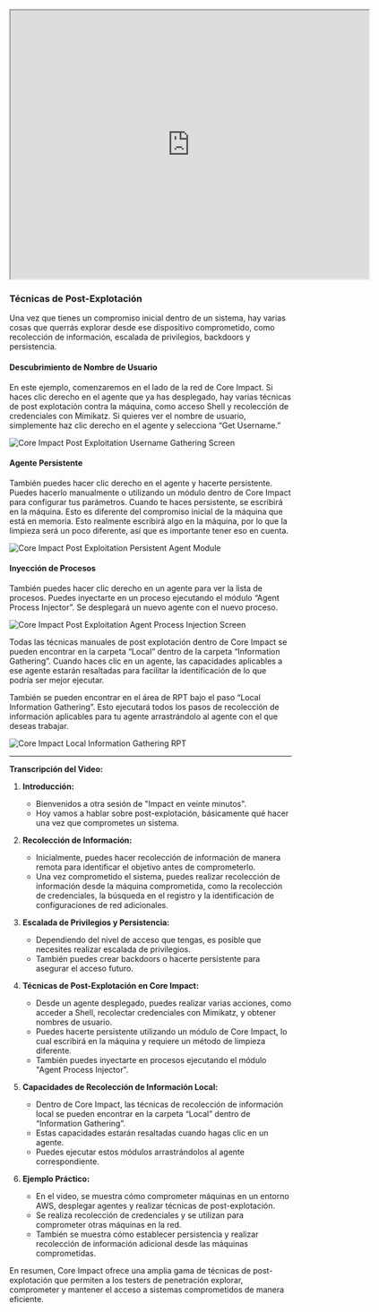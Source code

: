 <iframe src="https://drive.google.com/file/d/187GBbtwxWNEeEWI25mYEArbuXfzr2uEF/preview" width="640" height="480" allow="autoplay"></iframe>




### Técnicas de Post-Explotación

Una vez que tienes un compromiso inicial dentro de un sistema, hay varias cosas que querrás explorar desde ese dispositivo comprometido, como recolección de información, escalada de privilegios, backdoors y persistencia.

#### Descubrimiento de Nombre de Usuario

En este ejemplo, comenzaremos en el lado de la red de Core Impact. Si haces clic derecho en el agente que ya has desplegado, hay varias técnicas de post explotación contra la máquina, como acceso Shell y recolección de credenciales con Mimikatz. Si quieres ver el nombre de usuario, simplemente haz clic derecho en el agente y selecciona “Get Username.”

![Core Impact Post Exploitation Username Gathering Screen](https://www.coresecurity.com/sites/default/files/2020-12/Core-Impact-Post-Exploitation-UserName.jpg)

#### Agente Persistente

También puedes hacer clic derecho en el agente y hacerte persistente. Puedes hacerlo manualmente o utilizando un módulo dentro de Core Impact para configurar tus parámetros. Cuando te haces persistente, se escribirá en la máquina. Esto es diferente del compromiso inicial de la máquina que está en memoria. Esto realmente escribirá algo en la máquina, por lo que la limpieza será un poco diferente, así que es importante tener eso en cuenta.

![Core Impact Post Exploitation Persistent Agent Module](https://www.coresecurity.com/sites/default/files/2020-12/Core-Impact-Post-Exploitation-Persistent-Agent.jpg)

#### Inyección de Procesos

También puedes hacer clic derecho en un agente para ver la lista de procesos. Puedes inyectarte en un proceso ejecutando el módulo “Agent Process Injector”. Se desplegará un nuevo agente con el nuevo proceso.

![Core Impact Post Exploitation Agent Process Injection Screen](https://www.coresecurity.com/sites/default/files/2020-12/Core-Impact-Post-Exploitation-Agent-Process-Injection.jpg)

Todas las técnicas manuales de post explotación dentro de Core Impact se pueden encontrar en la carpeta “Local” dentro de la carpeta “Information Gathering”. Cuando haces clic en un agente, las capacidades aplicables a ese agente estarán resaltadas para facilitar la identificación de lo que podría ser mejor ejecutar.

También se pueden encontrar en el área de RPT bajo el paso “Local Information Gathering”. Esto ejecutará todos los pasos de recolección de información aplicables para tu agente arrastrándolo al agente con el que deseas trabajar.

![Core Impact Local Information Gathering RPT](https://www.coresecurity.com/sites/default/files/2020-12/Core-Impact-Post-Exploitation-Local-Information-Gathering-RPT.jpg)

---

**Transcripción del Video:**

1. **Introducción:**
   - Bienvenidos a otra sesión de "Impact en veinte minutos".
   - Hoy vamos a hablar sobre post-explotación, básicamente qué hacer una vez que comprometes un sistema.

2. **Recolección de Información:**
   - Inicialmente, puedes hacer recolección de información de manera remota para identificar el objetivo antes de comprometerlo.
   - Una vez comprometido el sistema, puedes realizar recolección de información desde la máquina comprometida, como la recolección de credenciales, la búsqueda en el registro y la identificación de configuraciones de red adicionales.

3. **Escalada de Privilegios y Persistencia:**
   - Dependiendo del nivel de acceso que tengas, es posible que necesites realizar escalada de privilegios.
   - También puedes crear backdoors o hacerte persistente para asegurar el acceso futuro.

4. **Técnicas de Post-Explotación en Core Impact:**
   - Desde un agente desplegado, puedes realizar varias acciones, como acceder a Shell, recolectar credenciales con Mimikatz, y obtener nombres de usuario.
   - Puedes hacerte persistente utilizando un módulo de Core Impact, lo cual escribirá en la máquina y requiere un método de limpieza diferente.
   - También puedes inyectarte en procesos ejecutando el módulo "Agent Process Injector".

5. **Capacidades de Recolección de Información Local:**
   - Dentro de Core Impact, las técnicas de recolección de información local se pueden encontrar en la carpeta “Local” dentro de “Information Gathering”.
   - Estas capacidades estarán resaltadas cuando hagas clic en un agente.
   - Puedes ejecutar estos módulos arrastrándolos al agente correspondiente.

6. **Ejemplo Práctico:**
   - En el video, se muestra cómo comprometer máquinas en un entorno AWS, desplegar agentes y realizar técnicas de post-explotación.
   - Se realiza recolección de credenciales y se utilizan para comprometer otras máquinas en la red.
   - También se muestra cómo establecer persistencia y realizar recolección de información adicional desde las máquinas comprometidas.

En resumen, Core Impact ofrece una amplia gama de técnicas de post-explotación que permiten a los testers de penetración explorar, comprometer y mantener el acceso a sistemas comprometidos de manera eficiente.
